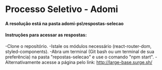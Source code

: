 # Processo Seletivo - Adomi 

#### A resolução está na pasta adomi-ps\respostas-selecao

#### Instruções para acessar as respostas:
-Clone o repositório.
-Istale os módulos necessário (react-router-dom, styled-components).
-Abra um terminal (Git bash ou um terminal de sua preferência) na pasta "repostas-selecao" e use o comando "npm start".
-Alternativamente acesse a página pelo link: http://large-base.surge.sh/

